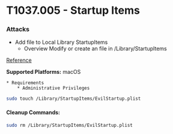 <!---------------------------------------------------------------------------------
Copyright: (c) BLS OPS LLC.
This program is free software: you can redistribute it and/or modify
it under the terms of the GNU General Public License as published by
the Free Software Foundation, version 3.
This program is distributed in the hope that it will be useful,
but WITHOUT ANY WARRANTY; without even the implied warranty of
MERCHANTABILITY or FITNESS FOR A PARTICULAR PURPOSE. See the
GNU General Public License for more details.
You should have received a copy of the GNU General Public License
along with this program. If not, see <https://www.gnu.org/licenses/>.
--------------------------------------------------------------------------------->
# T1037.005 - Startup Items

### Attacks
* Add file to Local Library StartupItems
	* Overview
Modify or create an file in /Library/StartupItems

[Reference](https://www.alienvault.com/blogs/labs-research/diversity-in-recent-mac-malware)

**Supported Platforms:** macOS

	* Requirements
		* Administrative Privileges 

```sh
sudo touch /Library/StartupItems/EvilStartup.plist
```

#### Cleanup Commands:
```sh
sudo rm /Library/StartupItems/EvilStartup.plist
```

<br/>

